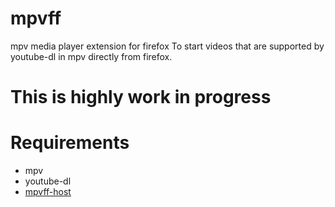# mpvff
mpv media player extension for firefox To start videos that are supported by youtube-dl in mpv directly from firefox.

# This is highly work in progress

# Requirements
 - mpv
 - youtube-dl
 - [mpvff-host](https://github.com/pascalharp/mpvff-host)
